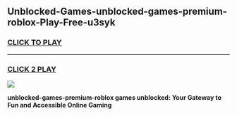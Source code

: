 
## Unblocked-Games-unblocked-games-premium-roblox-Play-Free-u3syk
<h3>
<a href="https://premium76.site?title=unblocked-games-premium-roblox&ref=23A">CLICK TO PLAY</a></h3>
<hr>

<h3>
<a href="https://premium76.site?title=unblocked-games-premium-roblox&ref=23A">CLICK 2 PLAY</a>
  
</h3>

<a href="https://premium76.site?title=unblocked-games-premium-roblox&ref=23A"><img src="https://clearcache.store/games.png"></a>


**unblocked-games-premium-roblox games unblocked: Your Gateway to Fun and Accessible Online Gaming**
